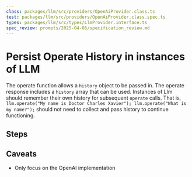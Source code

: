 ```yaml
---
class: packages/llm/src/providers/OpenAiProvider.class.ts
test: packages/llm/src/providers/OpenAiProvider.class.spec.ts
types: packages/llm/src/types/LlmProvider.interface.ts
spec_review: prompts/2025-04-06/specification_review.md
---
```


# Persist Operate History in instances of LLM

The operate function allows a `history` object to be passed in. 
The operate response includes a `history` array that can be used.
Instances of Llm should remember their own history for subsequent `operate` calls.
That is, `llm.operate("My name is Doctor Charles Xavier"); llm.operate("What is my name?");` should not need to collect and pass history to continue functioning.

## Steps

## Caveats

* Only focus on the OpenAI implementation
